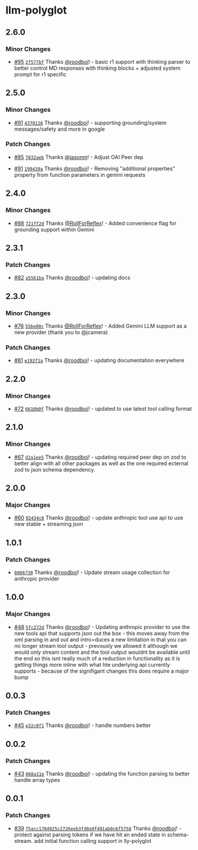 # llm-polyglot

## 2.6.0

### Minor Changes

- [#95](https://github.com/hack-dance/island-ai/pull/95) [`2f577bf`](https://github.com/hack-dance/island-ai/commit/2f577bf6827511e34002bd0a10025d1c18dd1331) Thanks [@roodboi](https://github.com/roodboi)! - basic r1 support with thinking parser to better control MD responses with thinking blocks + adjusted system prompt for r1 specific

## 2.5.0

### Minor Changes

- [#91](https://github.com/hack-dance/island-ai/pull/91) [`4378126`](https://github.com/hack-dance/island-ai/commit/43781260f4c2664cc9d07e7559589f5b247a9c25) Thanks [@roodboi](https://github.com/roodboi)! - supporting grounding/system messages/safety and more in google

### Patch Changes

- [#85](https://github.com/hack-dance/island-ai/pull/85) [`7832aeb`](https://github.com/hack-dance/island-ai/commit/7832aeb888e0b45b0f103414deb06e0718f78cc0) Thanks [@jasonm](https://github.com/jasonm)! - Adjust OAI Peer dep

- [#91](https://github.com/hack-dance/island-ai/pull/91) [`199439a`](https://github.com/hack-dance/island-ai/commit/199439aed037b3f7ee52e72ad6703a55678fd55c) Thanks [@roodboi](https://github.com/roodboi)! - Removing "additional properties" property from function parameters in gemini requests

## 2.4.0

### Minor Changes

- [#88](https://github.com/hack-dance/island-ai/pull/88) [`721ff2d`](https://github.com/hack-dance/island-ai/commit/721ff2d98c51b0052c24000ee693736a41fb2f28) Thanks [@RollForReflex](https://github.com/RollForReflex)! - Added convenience flag for grounding support within Gemini

## 2.3.1

### Patch Changes

- [#82](https://github.com/hack-dance/island-ai/pull/82) [`a5561ba`](https://github.com/hack-dance/island-ai/commit/a5561ba464c7fd8680c97a5a4fb04e82e976f138) Thanks [@roodboi](https://github.com/roodboi)! - updating docs

## 2.3.0

### Minor Changes

- [#76](https://github.com/hack-dance/island-ai/pull/76) [`556e00c`](https://github.com/hack-dance/island-ai/commit/556e00c503315c486f62bf2d6ff2a6afdf08a2f1) Thanks [@RollForReflex](https://github.com/RollForReflex)! - Added Gemini LLM support as a new provider (thank you to @jcamera)

### Patch Changes

- [#81](https://github.com/hack-dance/island-ai/pull/81) [`e192f1a`](https://github.com/hack-dance/island-ai/commit/e192f1a440b60f88f9f6982013ce6785a1e3eb9d) Thanks [@roodboi](https://github.com/roodboi)! - updating documentation everywhere

## 2.2.0

### Minor Changes

- [#72](https://github.com/hack-dance/island-ai/pull/72) [`6610b0f`](https://github.com/hack-dance/island-ai/commit/6610b0ff1ffd783a59508ebddf91a8745b573ed2) Thanks [@roodboi](https://github.com/roodboi)! - updated to use latest tool calling format

## 2.1.0

### Minor Changes

- [#67](https://github.com/hack-dance/island-ai/pull/67) [`d2a1ee5`](https://github.com/hack-dance/island-ai/commit/d2a1ee5f04e5f95f0755c3ad39766573b29962ca) Thanks [@roodboi](https://github.com/roodboi)! - updating required peer dep on zod to better align with all other packages as well as the one required ecternal zod to json schema dependency.

## 2.0.0

### Major Changes

- [#60](https://github.com/hack-dance/island-ai/pull/60) [`92434c6`](https://github.com/hack-dance/island-ai/commit/92434c62a3dcf53f073ccbbc56abea8e652f201d) Thanks [@roodboi](https://github.com/roodboi)! - update anthropic tool use api to use new stable + streaming json

## 1.0.1

### Patch Changes

- [`8866730`](https://github.com/hack-dance/island-ai/commit/8866730aa7f59cdaa9b9671563966ab79ca43a7a) Thanks [@roodboi](https://github.com/roodboi)! - Update stream usage collection for anthropic provider

## 1.0.0

### Major Changes

- [#48](https://github.com/hack-dance/island-ai/pull/48) [`5fc272d`](https://github.com/hack-dance/island-ai/commit/5fc272d12f7dafb8af3dce04ee400e75203665f4) Thanks [@roodboi](https://github.com/roodboi)! - Updating anthropic provider to use the new tools api that supports json out the box - this moves away from the xml parsing in and out and intro=duces a new limitation in that you can no longer stream tool output - prevously we allowed it although we would only stream content and the tool output wouldnt be available until the end so this isnt really much of a reduction in functionality as it is getting things more inline with what hte underlying api currently supports - because of the signifigant changes this does require a major bump

## 0.0.3

### Patch Changes

- [#45](https://github.com/hack-dance/island-ai/pull/45) [`e32c0f1`](https://github.com/hack-dance/island-ai/commit/e32c0f10e37b9e11f2792d9ad6f11c9b3facefeb) Thanks [@roodboi](https://github.com/roodboi)! - handle numbers better

## 0.0.2

### Patch Changes

- [#43](https://github.com/hack-dance/island-ai/pull/43) [`068a11e`](https://github.com/hack-dance/island-ai/commit/068a11e4aa80ed9849617fe094474687df79fc0b) Thanks [@roodboi](https://github.com/roodboi)! - updating the function parsing to better handle array types

## 0.0.1

### Patch Changes

- [#39](https://github.com/hack-dance/island-ai/pull/39) [`f5acc1784925c2726eeb3fd0a9f491ab0c6f5758`](https://github.com/hack-dance/island-ai/commit/f5acc1784925c2726eeb3fd0a9f491ab0c6f5758) Thanks [@roodboi](https://github.com/roodboi)! - protect against parsing tokens if we have hit an ended state in schema-stream. add initial function calling support in lly-polyglot
